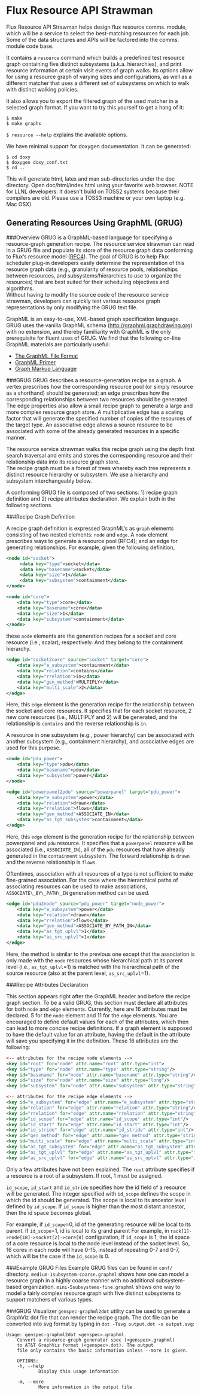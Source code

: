 # Flux Resource API Strawman 

Flux Resource API Strawman helps design flux resource comms. module,
which will be a service to select the best-matching resources for
each job. Some of the data structures and APIs will be factored into
the comms. module code base.

It contains a `resource` command which builds a predefined
test resource graph containing five distinct subsystems
(a.k.a. hierarchies), and print resource information at
certain visit events of graph walks. Its options allow for using a resource graph of varying sizes and
configurations, as well as a different matcher that uses a different
set of subsystems on which to walk with distinct walking policies.

It also allows you to export the filtered graph of the used matcher
in a selected graph format. If you want to try this yourself to get a hang of it:

```
$ make
$ make graphs
```

`$ resource --help` explains the available options.

We have minimal support for doxygen documentation. It can be generated: 

```
$ cd doxy
$ doxygen doxy_conf.txt
$ cd ..
```
This will generate html, latex and man sub-directories under
the doc directory. Open doc/html/index.html using your favorite web browser. NOTE for LLNL developers: It doesn't build on TOSS2 systems because their compilers are old. Please use a TOSS3 machine or your own laptop (e.g. Mac OSX)


## Generating Resources Using GraphML (GRUG)

###Overview
GRUG is a GraphML-based language for specifying a resource-graph generation recipe.
The resource service strawman can read in a GRUG file and populate its store
of the resource graph data conforming to Flux’s resource model
([RFC4](https://github.com/flux-framework/rfc/blob/master/spec_4.adoc)).
The goal of GRUG is to help Flux scheduler plug-in developers easily determine
the representation of this resource graph data (e.g., granularity of resource pools,
relationships between resources, and subsystems/hierarchies to use to organize the resources)
that are best suited for their scheduling objectives and algorithms.  
Without having to modify the source code of the resource service strawman,
developers can quickly test various resource graph representations by
only modifying the GRUG text file.

GraphML is an easy-to-use, XML-based graph specification language. GRUG uses
the vanilla GraphML schema (http://graphml.graphdrawing.org) with no extension,
and thereby familiarity with GraphML is the only prerequisite for fluent uses
of GRUG. We find that the following on-line GraphML materials are particularly
useful:

- [The GraphML File Format](http://graphml.graphdrawing.org)
- [GraphML Primer](http://graphml.graphdrawing.org/primer/graphml-primer.html)
- [Graph Markup Language](https://cs.brown.edu/~rt/gdhandbook/chapters/graphml.pdf)

###GRUG 
GRUG describes a resource-generation recipe as a graph. A vertex prescribes
how the corresponding resource pool (or simply resource as a shorthand) should be generated;
an edge prescribes how the corresponding relationships between two resources
should be generated. The edge properties also allow a small recipe graph to generate a large and more complex resource graph store.
A multiplicative edge has a scaling factor that will generate the specified number of copies of the resources of the target type. An associative edge
allows a source resource to be associated with some of the already generated resources
in a specific manner.

The resource service strawman walks this recipe graph using
the depth first search traversal and emits and stores the corresponding
resource and their relationship data into its resource graph store.  
The recipe graph must be a forest of trees whereby each tree represents
a distinct resource hierarchy or subsystem. We use a hierarchy and subsystem interchangeably below.

A conforming GRUG file is composed of two sections: 1) recipe graph
definition and 2) recipe attributes declaration. We explain both in the following sections.

###Recipe Graph Definition

A recipe graph definition is expressed GraphML’s as `graph` elements
consisting of two nested elements: `node` and `edge`. A `node` element
prescribes ways to generate a resource pool (RFC4); and an edge
for generating relationships. For example, given the following
definition,

```xml
<node id="socket">
     <data key="type">socket</data>
     <data key="basename">socket</data>
     <data key="size">1</data>
     <data key="subsystem">containment</data>
</node>

<node id="core">
    <data key="type">core</data>
    <data key="basename">core</data>
    <data key="size">1</data>
    <data key="subsystem">containment</data>
</node>
```
these `node` elements are the generation recipes
for a socket and core resource (i.e., scalar), respectively.
And they belong to the containment hierarchy.


```xml
<edge id="socket2core" source="socket" target="core">
    <data key="e_subsystem">containment</data>
    <data key="relation">contains</data>
    <data key="rrelation">in</data>
    <data key="gen_method">MULTIPLY</data>
    <data key="multi_scale">2</data>
</edge>
```

Here, this `edge` element is the generation recipe for
the relationship between the socket and core resources. 
It specifies that for each socket resource, 2 new
core resources (i.e., MULTIPLY and 2) will be generated,
and the relationship is `contains` and the reverse relationship
is `in`.

A resource in one subsystem (e.g., power hierarchy) can be
associated with another subsystem (e.g., containment hierarchy),
and associative edges are used for this purpose.

```xml
<node id="pdu_power">
    <data key="type">pdu</data>
    <data key="basename">pdu</data>
    <data key="subsystem">power</data>
</node>

<edge id="powerpanel2pdu" source="powerpanel" target="pdu_power">
    <data key="e_subsystem">power</data>
    <data key="relation">drawn</data>
    <data key="rrelation">flows</data>
    <data key="gen_method">ASSOCIATE_IN</data>
    <data key="as_tgt_subsystem">containment</data>
</edge>
```

Here, this `edge` element is the generation recipe for
the relationship between powerpanel and `pdu` resource.
It specifies that a `powerpanel` resource will be associated
(i.e., `ASSOCIATE_IN`), all of the `pdu` resources
that have already generated in the `containment` subsystem. 
The forward relationship is `drawn` and the reverse
relationship is `flows`.

Oftentimes, association with all resources of a type is not
sufficient to make fine-grained association. For the case where the hierarchical paths of 
associating resources can be used to make associations, `ASSOCIATE\_BY\_PATH\_IN` generation
method can be used.

```xml
<edge id="pdu2node" source="pdu_power" target="node_power">
    <data key="e_subsystem">power</data>
    <data key="relation">drawn</data>
    <data key="rrelation">flows</data>
    <data key="gen_method">ASSOCIATE_BY_PATH_IN</data>
    <data key="as_tgt_uplvl">1</data>
    <data key="as_src_uplvl">1</data>
</edge>
```

Here, the method is similar to the previous one except that
the association is only made with the `node` resources whose
hierarchical path at its parent level (i.e., `as_tgt_uplvl`=1)
is matched with the hierarchical path of the source resource
(also at the parent level, `as_src_uplvl`=1).

###Recipe Attributes Declaration 

This section appears right after the GraphML header and
before the recipe graph section.
To be a valid GRUG, this section must declare all attributes for both `node`
and `edge` elements. Currently, here are 16 attributes must be 
declared. 5 for the `node` element and 11 for the `edge`
elements. You are encouraged to define default values for
each of the attributes, which then can lead to more concise
recipe definitions. If a graph element is supposed to have the default
value for an attribute, having the default in the attribute will save you specifying it in the definition. These 16 attributes are the following:

```xml
<-- attributes for the recipe node elements -->
<key id="root" for="node" attr.name="root" attr.type="int">
<key id="type" for="node" attr.name="type" attr.type="string"/>
<key id="basename" for="node" attr.name="basename" attr.type="string"/>
<key id="size" for="node" attr.name="size" attr.type="long"/>
<key id="subsystem" for="node" attr.name="subsystem" attr.type="string"/>

<-- attributes for the recipe edge elements -->
<key id="e_subsystem" for="edge" attr.name="e_subsystem" attr.type="string"/>
<key id="relation" for="edge" attr.name="relation" attr.type="string"/>
<key id="rrelation" for="edge" attr.name="rrelation" attr.type="string"/>
<key id="id_scope" for="edge" attr.name="id_scope" attr.type="int"/>
<key id="id_start" for="edge" attr.name="id_start" attr.type="int"/>
<key id="id_stride" for="edge" attr.name="id_stride" attr.type="int"/>
<key id="gen_method" for="edge" attr.name="gen_method" attr.type="string"/>
<key id="multi_scale" for="edge" attr.name="multi_scale" attr.type="int"/>
<key id="as_tgt_subsystem" for="edge" attr.name="as_tgt_subsystem" attr.type="string">
<key id="as_tgt_uplvl" for="edge" attr.name="as_tgt_uplvl" attr.type="int"/>
<key id="as_src_uplvl" for="edge" attr.name="as_src_uplvl" attr.type="int"/>
```

Only a few attributes have not been explained. The `root` attribute specifies if a
resource is a root of a subsystem. If root, 1 must be assigned.

`id_scope`, `id_start` and `id_stride` specifies how the id field of a
resource will be generated. The integer specified with `id_scope`
defines the scope in which the id should be generated. 
The scope is local to its ancestor level defined by `id_scope`.
If `id_scope` is higher than the most distant ancestor, then
the id space becomes global. 

For example,
if `id_scope`=0, id of the generating resource will be local to its parent.
If `id_scope`=1, id is local to its grand parent
For example, in `rack[1]->node[18]->socket[2]->core[8]` configuration,
if `id_scope` is 1, the id space of a core resource is local to
the node level instead of the socket level.
So, 16 cores in each node will have 0-15, instead of repeating
0-7 and 0-7, which will be the case if the `id_scope` is 0.


###Example GRUG Files
Example GRUG files can be found in `conf/` directory. `medium-1subsystem-coarse.graphml` shows how one can model a resource graph in a highly coarse manner with no additional subsystem-based organization. `mini-5subsystems-fine.graphml` shows one way to model a fairly complex resource graph with five distinct subsystems to support matchers of various types.

 
###GRUG Visualizer
`genspec-graphml2dot` utility can be used to generate a GraphViz dot file that can render the recipe graph. The dot file can be converted into svg format by typing in `dot -Tsvg output.dot -o output.svg`:

```
Usage: genspec-graphml2dot <genspec>.graphml
    Convert a resource-graph generator spec (<genspec>.graphml)
    to AT&T GraphViz format (<genspec>.dot). The output
    file only contains the basic information unless --more is given.

    OPTIONS:
    -h, --help
            Display this usage information

    -m, --more
            More information in the output file

```

